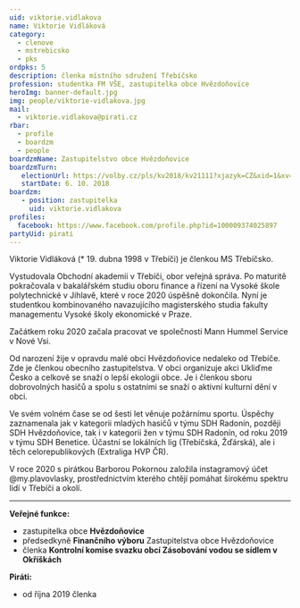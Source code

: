```yaml
---
uid: viktorie.vidlakova
name: Viktorie Vidláková
category:
  - clenove
  - mstrebicsko
  - pks
ordpks: 5
description: členka místního sdružení Třebíčsko
profession: studentka FM VŠE, zastupitelka obce Hvězdoňovice
heroImg: banner-default.jpg
img: people/viktorie-vidlakova.jpg
mail:
  - viktorie.vidlakova@pirati.cz
rbar:
  - profile
  - boardzm
  - people
boardzmName: Zastupitelstvo obce Hvězdoňovice
boardzmTurn:
   electionUrl: https://volby.cz/pls/kv2018/kv21111?xjazyk=CZ&xid=1&xv=23&xdz=1&xnumnuts=6104&xobec=590690&xstrana=0
   startDate: 6. 10. 2018
boardzm:
   - position: zastupitelka
     uid: viktorie.vidlakova
profiles:
  facebook: https://www.facebook.com/profile.php?id=100009374025897
partyUid: pirati
---
```


Viktorie Vidláková (* 19. dubna 1998 v Třebíči) je členkou MS Třebíčsko.

Vystudovala Obchodní akademii v Třebíči, obor veřejná správa. Po maturitě pokračovala v bakalářském studiu oboru finance a řízení na Vysoké škole polytechnické v Jihlavě, které v roce 2020 úspěšně dokončila. Nyní je studentkou kombinovaného navazujícího magisterského studia fakulty managementu Vysoké školy ekonomické v Praze.

Začátkem roku 2020 začala pracovat ve společnosti Mann Hummel Service v Nové Vsi.

Od narození žije v opravdu malé obci Hvězdoňovice nedaleko od Třebíče. Zde je členkou obecního zastupitelstva. V obci organizuje akci Ukliďme Česko a celkově se snaží o lepší ekologii obce. Je i členkou sboru dobrovolných hasičů a spolu s ostatními se snaží o aktivní kulturní dění v obci.

Ve svém volném čase se od šesti let věnuje požárnímu sportu. Úspěchy zaznamenala jak v kategorii mladých hasičů v týmu SDH Radonín, později SDH Hvězdoňovice, tak i v kategorii žen v týmu SDH Radonín, od roku 2019 v týmu SDH Benetice. Účastní se lokálních lig (Třebíčská, Žďárská), ale i těch celorepublikových (Extraliga HVP ČR).

V roce 2020 s pirátkou Barborou Pokornou založila instagramový účet @my.plavovlasky, prostřednictvím kterého chtějí pomáhat širokému spektru lidí v Třebíči a okolí.

---
**Veřejné funkce:**
* zastupitelka obce **Hvězdoňovice**
*	předsedkyně **Finančního výboru** Zastupitelstva obce Hvězdoňovice
*	členka **Kontrolní komise svazku obcí Zásobování vodou se sídlem v Okříškách**

**Piráti:**
* od října 2019 členka
